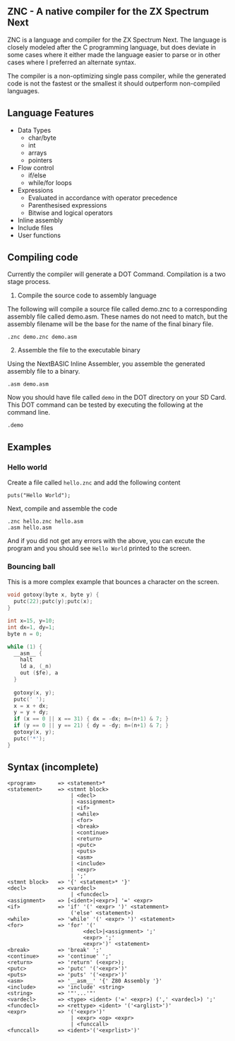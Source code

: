 ## ZNC - A native compiler for the ZX Spectrum Next

ZNC is a language and compiler for the ZX Spectrum Next. The language is closely modeled after the C programming language, but does deviate in some cases where it either made the language easier to parse or in other cases where I preferred an alternate syntax.

The compiler is a non-optimizing single pass compiler, while the generated code is not the fastest or the smallest it should outperform non-compiled languages.

## Language Features
* Data Types
    - char/byte
    - int
    - arrays
    - pointers
* Flow control
    - if/else
    - while/for loops
* Expressions
    - Evaluated in accordance with operator precedence
    - Parenthesised expressions
    - Bitwise and logical operators
* Inline assembly
* Include files
* User functions
    
## Compiling code
Currently the compiler will generate a DOT Command. Compilation is a two stage process.

1. Compile the source code to assembly language

The following will compile a source file called demo.znc to a corresponding assembly file called demo.asm. These names do not need to match, but the assembly filename will be the base for the name of the final binary file.

```
.znc demo.znc demo.asm
```

2. Assemble the file to the executable binary

Using the NextBASIC Inline Assembler, you assemble the generated assembly file to a binary.

```
.asm demo.asm
```

Now you should have file called `demo` in the DOT directory on your SD Card. This DOT command can be tested by executing the following at the command line.

```
.demo
```

## Examples
### Hello world

Create a file called `hello.znc` and add the following content
```
puts("Hello World");
```

Next, compile and assemble the code
```
.znc hello.znc hello.asm
.asm hello.asm
```

And if you did not get any errors with the above, you can excute the program and you should see `Hello World` printed to the screen.

### Bouncing ball
This is a more complex example that bounces a character on the screen.

``` C
void gotoxy(byte x, byte y) {
  putc(22);putc(y);putc(x);
}

int x=15, y=10;
int dx=1, dy=1;
byte n = 0;

while (1) {
  __asm__ {
    halt
    ld a, (_n)
    out ($fe), a
  }
  
  gotoxy(x, y);
  putc(' ');
  x = x + dx;
  y = y + dy;
  if (x == 0 || x == 31) { dx = -dx; n=(n+1) & 7; }
  if (y == 0 || y == 21) { dy = -dy; n=(n+1) & 7; }
  gotoxy(x, y);
  putc('*');
}
```

## Syntax (incomplete)
``` BNF
<program>       => <statement>*
<statement>     => <stmnt block>
                    | <decl>
                    | <assignment>                    
                    | <if>
                    | <while>
                    | <for>
                    | <break>
                    | <continue>
                    | <return>
                    | <putc>
                    | <puts>
                    | <asm>
                    | <include>
                    | <expr>                
                    | ';'
<stmnt block>   => '{' <statement>* '}'
<decl>          => <vardecl>
                    | <funcdecl>
<assignment>    => [<ident>|<expr>] '=' <expr>
<if>            => 'if' '(' <expr> ')' <statemment>
                    ('else' <statement>)
<while>         => 'while' '(' <expr> ')' <statement>
<for>           => 'for' '('
                        <decl>|<assignment> ';' 
                        <expr> ';' 
                        <expr>')' <statement>
<break>         => 'break' ';'
<continue>      => 'continue' ';'
<return>        => 'return' (<expr>);
<putc>          => 'putc' '('<expr>')'
<puts>          => 'puts' '('<expr>')'
<asm>           => '__asm__' '{' Z80 Assembly '}'
<include>       => 'include' <string>
<string>        => '"'...'"'
<vardecl>       => <type> <ident> ('=' <expr>) (',' <vardecl>) ';'
<funcdecl>      => <rettype> <ident> '('<arglist>')' 
<expr>          => '('<expr>')' 
                    | <expr> <op> <expr> 
                    | <funccall>
<funccall>      => <ident>'('<exprlist>')'

```